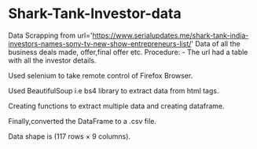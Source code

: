 # Shark-Tank-Investor-data
Data Scrapping from url='https://www.serialupdates.me/shark-tank-india-investors-names-sony-tv-new-show-entrepreneurs-list/'
Data of all the business deals made, offer,final offer etc.
Procedure: -
The url had a table with all the investor details.

Used selenium to take remote control of Firefox Browser.

Used BeautifulSoup i.e bs4 library to extract data from html tags.

Creating functions to extract multiple data and creating dataframe.

Finally,converted the DataFrame to a .csv file.

Data shape is (117 rows × 9 columns).
